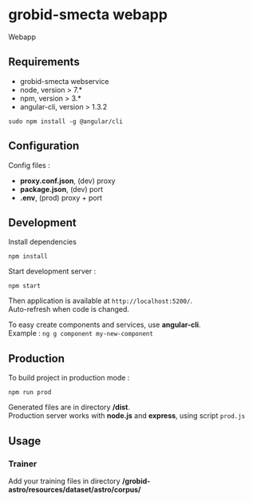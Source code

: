 # grobid-smecta webapp

Webapp

## Requirements

- grobid-smecta webservice
- node, version > 7.*
- npm, version > 3.*
- angular-cli, version > 1.3.2

`sudo npm install -g @angular/cli`

## Configuration
Config files :
- **proxy.conf.json**, (dev) proxy
- **package.json**, (dev) port
- **.env**, (prod) proxy + port

## Development
Install dependencies

`npm install`

Start development server :

`npm start`

Then application is available at `http://localhost:5200/`.
<br />
Auto-refresh when code is changed.

To easy create components and services, use **angular-cli**.
<br />
Example : `ng g component my-new-component`

## Production

To build project in production mode :

`npm run prod`

Generated files are in directory **/dist**.
<br />
Production server works with **node.js** and **express**, using script `prod.js`

## Usage

### Trainer

Add your training files in directory **/grobid-astro/resources/dataset/astro/corpus/**
